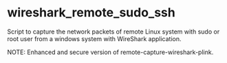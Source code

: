 # wireshark_remote_sudo_ssh
Script to capture the network packets of remote Linux system with sudo or root user from a windows system with WireShark application.

NOTE: Enhanced and secure version of remote-capture-wireshark-plink.
